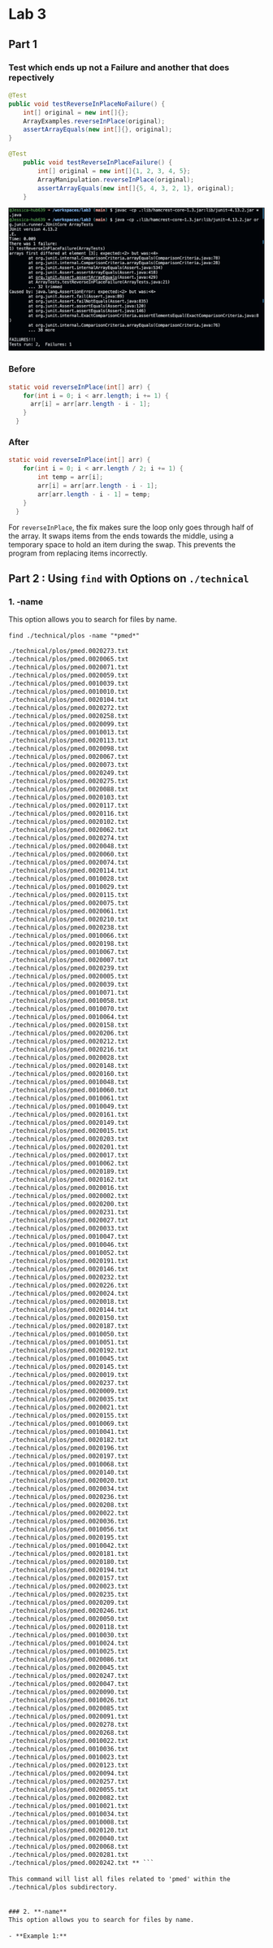 # Lab 3

## Part 1
### Test which ends up not a Failure and another that does repectively
```java
@Test
public void testReverseInPlaceNoFailure() {
    int[] original = new int[]{};
    ArrayExamples.reverseInPlace(original);
    assertArrayEquals(new int[]{}, original);
}
```

```java
@Test
    public void testReverseInPlaceFailure() {
        int[] original = new int[]{1, 2, 3, 4, 5};
        ArrayManipulation.reverseInPlace(original);
        assertArrayEquals(new int[]{5, 4, 3, 2, 1}, original);
    }
```

![Alt text](lab3-1st.png)


### Before
```java
static void reverseInPlace(int[] arr) {
    for(int i = 0; i < arr.length; i += 1) {
      arr[i] = arr[arr.length - i - 1];
    }
  }
```

### After
```java
static void reverseInPlace(int[] arr) {
    for(int i = 0; i < arr.length / 2; i += 1) {
        int temp = arr[i];
        arr[i] = arr[arr.length - i - 1];
        arr[arr.length - i - 1] = temp;
    }
  }
```

For `reverseInPlace`, the fix makes sure the loop only goes through half of the array. It swaps items from the ends towards the middle, using a temporary space to hold an item during the swap. This prevents the program from replacing items incorrectly.

## Part 2 : Using `find` with Options on `./technical`

### 1. **-name**
This option allows you to search for files by name.

 ``` find ./technical/plos -name "*pmed*" ```
```
./technical/plos/pmed.0020273.txt
./technical/plos/pmed.0020065.txt
./technical/plos/pmed.0020071.txt
./technical/plos/pmed.0020059.txt
./technical/plos/pmed.0010039.txt
./technical/plos/pmed.0010010.txt
./technical/plos/pmed.0020104.txt
./technical/plos/pmed.0020272.txt
./technical/plos/pmed.0020258.txt
./technical/plos/pmed.0020099.txt
./technical/plos/pmed.0010013.txt
./technical/plos/pmed.0020113.txt
./technical/plos/pmed.0020098.txt
./technical/plos/pmed.0020067.txt
./technical/plos/pmed.0020073.txt
./technical/plos/pmed.0020249.txt
./technical/plos/pmed.0020275.txt
./technical/plos/pmed.0020088.txt
./technical/plos/pmed.0020103.txt
./technical/plos/pmed.0020117.txt
./technical/plos/pmed.0020116.txt
./technical/plos/pmed.0020102.txt
./technical/plos/pmed.0020062.txt
./technical/plos/pmed.0020274.txt
./technical/plos/pmed.0020048.txt
./technical/plos/pmed.0020060.txt
./technical/plos/pmed.0020074.txt
./technical/plos/pmed.0020114.txt
./technical/plos/pmed.0010028.txt
./technical/plos/pmed.0010029.txt
./technical/plos/pmed.0020115.txt
./technical/plos/pmed.0020075.txt
./technical/plos/pmed.0020061.txt
./technical/plos/pmed.0020210.txt
./technical/plos/pmed.0020238.txt
./technical/plos/pmed.0010066.txt
./technical/plos/pmed.0020198.txt
./technical/plos/pmed.0010067.txt
./technical/plos/pmed.0020007.txt
./technical/plos/pmed.0020239.txt
./technical/plos/pmed.0020005.txt
./technical/plos/pmed.0020039.txt
./technical/plos/pmed.0010071.txt
./technical/plos/pmed.0010058.txt
./technical/plos/pmed.0010070.txt
./technical/plos/pmed.0010064.txt
./technical/plos/pmed.0020158.txt
./technical/plos/pmed.0020206.txt
./technical/plos/pmed.0020212.txt
./technical/plos/pmed.0020216.txt
./technical/plos/pmed.0020028.txt
./technical/plos/pmed.0020148.txt
./technical/plos/pmed.0020160.txt
./technical/plos/pmed.0010048.txt
./technical/plos/pmed.0010060.txt
./technical/plos/pmed.0010061.txt
./technical/plos/pmed.0010049.txt
./technical/plos/pmed.0020161.txt
./technical/plos/pmed.0020149.txt
./technical/plos/pmed.0020015.txt
./technical/plos/pmed.0020203.txt
./technical/plos/pmed.0020201.txt
./technical/plos/pmed.0020017.txt
./technical/plos/pmed.0010062.txt
./technical/plos/pmed.0020189.txt
./technical/plos/pmed.0020162.txt
./technical/plos/pmed.0020016.txt
./technical/plos/pmed.0020002.txt
./technical/plos/pmed.0020200.txt
./technical/plos/pmed.0020231.txt
./technical/plos/pmed.0020027.txt
./technical/plos/pmed.0020033.txt
./technical/plos/pmed.0010047.txt
./technical/plos/pmed.0010046.txt
./technical/plos/pmed.0010052.txt
./technical/plos/pmed.0020191.txt
./technical/plos/pmed.0020146.txt
./technical/plos/pmed.0020232.txt
./technical/plos/pmed.0020226.txt
./technical/plos/pmed.0020024.txt
./technical/plos/pmed.0020018.txt
./technical/plos/pmed.0020144.txt
./technical/plos/pmed.0020150.txt
./technical/plos/pmed.0020187.txt
./technical/plos/pmed.0010050.txt
./technical/plos/pmed.0010051.txt
./technical/plos/pmed.0020192.txt
./technical/plos/pmed.0010045.txt
./technical/plos/pmed.0020145.txt
./technical/plos/pmed.0020019.txt
./technical/plos/pmed.0020237.txt
./technical/plos/pmed.0020009.txt
./technical/plos/pmed.0020035.txt
./technical/plos/pmed.0020021.txt
./technical/plos/pmed.0020155.txt
./technical/plos/pmed.0010069.txt
./technical/plos/pmed.0010041.txt
./technical/plos/pmed.0020182.txt
./technical/plos/pmed.0020196.txt
./technical/plos/pmed.0020197.txt
./technical/plos/pmed.0010068.txt
./technical/plos/pmed.0020140.txt
./technical/plos/pmed.0020020.txt
./technical/plos/pmed.0020034.txt
./technical/plos/pmed.0020236.txt
./technical/plos/pmed.0020208.txt
./technical/plos/pmed.0020022.txt
./technical/plos/pmed.0020036.txt
./technical/plos/pmed.0010056.txt
./technical/plos/pmed.0020195.txt
./technical/plos/pmed.0010042.txt
./technical/plos/pmed.0020181.txt
./technical/plos/pmed.0020180.txt
./technical/plos/pmed.0020194.txt
./technical/plos/pmed.0020157.txt
./technical/plos/pmed.0020023.txt
./technical/plos/pmed.0020235.txt
./technical/plos/pmed.0020209.txt
./technical/plos/pmed.0020246.txt
./technical/plos/pmed.0020050.txt
./technical/plos/pmed.0020118.txt
./technical/plos/pmed.0010030.txt
./technical/plos/pmed.0010024.txt
./technical/plos/pmed.0010025.txt
./technical/plos/pmed.0020086.txt
./technical/plos/pmed.0020045.txt
./technical/plos/pmed.0020247.txt
./technical/plos/pmed.0020047.txt
./technical/plos/pmed.0020090.txt
./technical/plos/pmed.0010026.txt
./technical/plos/pmed.0020085.txt
./technical/plos/pmed.0020091.txt
./technical/plos/pmed.0020278.txt
./technical/plos/pmed.0020268.txt
./technical/plos/pmed.0010022.txt
./technical/plos/pmed.0010036.txt
./technical/plos/pmed.0010023.txt
./technical/plos/pmed.0020123.txt
./technical/plos/pmed.0020094.txt
./technical/plos/pmed.0020257.txt
./technical/plos/pmed.0020055.txt
./technical/plos/pmed.0020082.txt
./technical/plos/pmed.0010021.txt
./technical/plos/pmed.0010034.txt
./technical/plos/pmed.0010008.txt
./technical/plos/pmed.0020120.txt
./technical/plos/pmed.0020040.txt
./technical/plos/pmed.0020068.txt
./technical/plos/pmed.0020281.txt
./technical/plos/pmed.0020242.txt ** ```

This command will list all files related to 'pmed' within the ./technical/plos subdirectory.


### 2. **-name**
This option allows you to search for files by name.

- **Example 1:**
